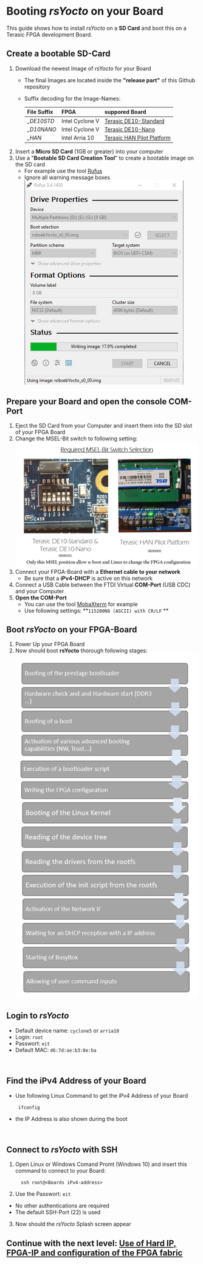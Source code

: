 # Booting *rsYocto* on your Board
This guide shows how to install *rsYocto* on a **SD Card** and boot this on a Terasic FPGA development Board. 

## Create a bootable SD-Card 
1. Download the newest Image of *rsYocto* for your Board
    + The final Images are located inside the **"release part"** of this Github repository 
    + Suffix decoding for the Image-Names:
    
      | File Suffix | FPGA | suppored Board
      |:--|:--|:--|
      | *_DE10STD* | Intel Cyclone V | [Terasic DE10-Standard](https://www.terasic.com.tw/cgi-bin/page/archive.pl?Language=English&CategoryNo=167&No=1081)
      | *_D10NANO* | Intel Cyclone V | [Terasic DE10-Nano](https://www.terasic.com.tw/cgi-bin/page/archive.pl?Language=English&CategoryNo=167&No=1046)
      | *_HAN* | Intel Arria 10 | [Terasic HAN Pilot Platform](https://www.terasic.com.tw/cgi-bin/page/archive.pl?Language=English&CategoryNo=228&No=1133)
 2. Insert a **Micro SD Card** (1GB or greater) into your computer  
 3. Use a "**Bootable SD Card Creation Tool**" to create a bootable image on the SD card
    + For example use the tool [Rufus](https://rufus.ie/) 
    + Ignore all warning message boxes
    ![Alt text](rufusSDbuilf.png?raw=true "rufus")
  ## Prepare your Board and open the console COM-Port
  1. Eject the SD Card from your Computer and insert them into the SD slot of your FPGA Board
  2. Change the MSEL-Bit switch to following setting: 
   ![Alt text](requiredMSEL.jpg?raw=true "Required MSEL-Bit Switch Selection")
  3. Connect your FPGA-Board with a **Ethernet cable to your network**
     + Be sure that a **iPv4-DHCP** is active on this network 
  4. Connect a USB Cable between the FTDI Virtual **COM-Port** (USB CDC) and your Computer
  5. **Open the COM-Port**
     + You can use the tool [MobaXterm](https://mobaxterm.mobatek.net/) for example
     + Use following settings: **`115200N8 (ASCII) with CR/LF` **
    
## Boot *rsYocto* on your FPGA-Board
  1. Power Up your FPGA Board
  2. Now should boot **rsYocto** thorough following stages:
     ![Alt text](BootingStep.jpg?raw=true "Boot steps of rsYocto")
  
## Login to *rsYocto*
* Default device name: `cyclone5` or `arria10` 
* Login: `root`
* Passwort:  `eit`
* Default MAC: `d6:7d:ae:b3:0e:ba`
 <br>
 
 ## Find the iPv4 Address of your Board
 * Use following Linux Command to get the iPv4 Address of your Board
     ````shell
      ifconfig
     ```` 
 * the IP Address is also shown during the boot
 <br> 
 
## Connect to *rsYocto* with SSH
1. Open Linux or Windows Comand Promt (Windows 10) and insert this command to connect to your Board: 
    ```
      ssh root@<Boards iPv4-address>
    ```
2. Use the Passwort: `eit`
  * No other authentications are required
  * The default SSH-Port (22) is used 
3. Now should the *rsYocto* Splash screen appear

 ## Continue with the next level: [Use of Hard IP, FPGA-IP and configuration of the FPGA fabric](2_FPGA_HARDIP.md)
